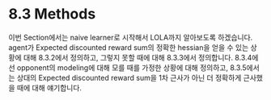 # 8.3 Methods

이번 Section에서는 naive learner로 시작해서 LOLA까지 알아보도록 하겠습니다. agent가 Expected discounted reward sum의 정확한 hessian을 얻을 수 있는 상황에 대해 8.3.2에서 정의하고, 그렇지 못할 때에 대해 8.3.3에서 정의합니다. 8.3.4에선 opponent의 modeling에 대해 모를 때를 가정한 상황에 대해 정의하고, 8.3.5에서는 상대의 Expected discounted reward sum을 1차 근사가 아닌 더 정확하게 근사했을 때에 대해 얘기합니다.

